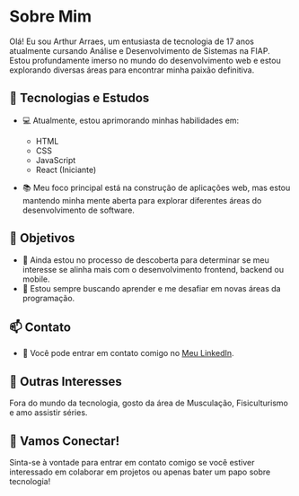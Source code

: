 # Sobre Mim

Olá! Eu sou Arthur Arraes, um entusiasta de tecnologia de 17 anos atualmente cursando Análise e Desenvolvimento de Sistemas na FIAP. Estou profundamente imerso no mundo do desenvolvimento web e estou explorando diversas áreas para encontrar minha paixão definitiva.

## 🚀 Tecnologias e Estudos

- 💻 Atualmente, estou aprimorando minhas habilidades em:
  - HTML
  - CSS
  - JavaScript
  - React (Iniciante)

- 📚 Meu foco principal está na construção de aplicações web, mas estou mantendo minha mente aberta para explorar diferentes áreas do desenvolvimento de software.

## 🌟 Objetivos

- 🎯 Ainda estou no processo de descoberta para determinar se meu interesse se alinha mais com o desenvolvimento frontend, backend ou mobile.
- 🌱 Estou sempre buscando aprender e me desafiar em novas áreas da programação.

## 📫 Contato

- 📧 Você pode entrar em contato comigo no [Meu LinkedIn](https://www.linkedin.com/in/arthur-arraes/).

## 🌈 Outras Interesses

Fora do mundo da tecnologia, gosto da área de Musculação, Fisiculturismo e amo assistir séries.

## 🤝 Vamos Conectar!

Sinta-se à vontade para entrar em contato comigo se você estiver interessado em colaborar em projetos ou apenas bater um papo sobre tecnologia!
